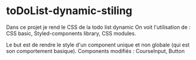 # toDoList-dynamic-stiling
Dans ce projet je rend le CSS de la todo list dynamic
On voit l'utilisation de :
CSS basic,
Styled-components library,
CSS modules.

Le but est de rendre le style d'un component unique et non globale (qui est son comportement basique).
Components modifiés : 
CourseInput,
Button
